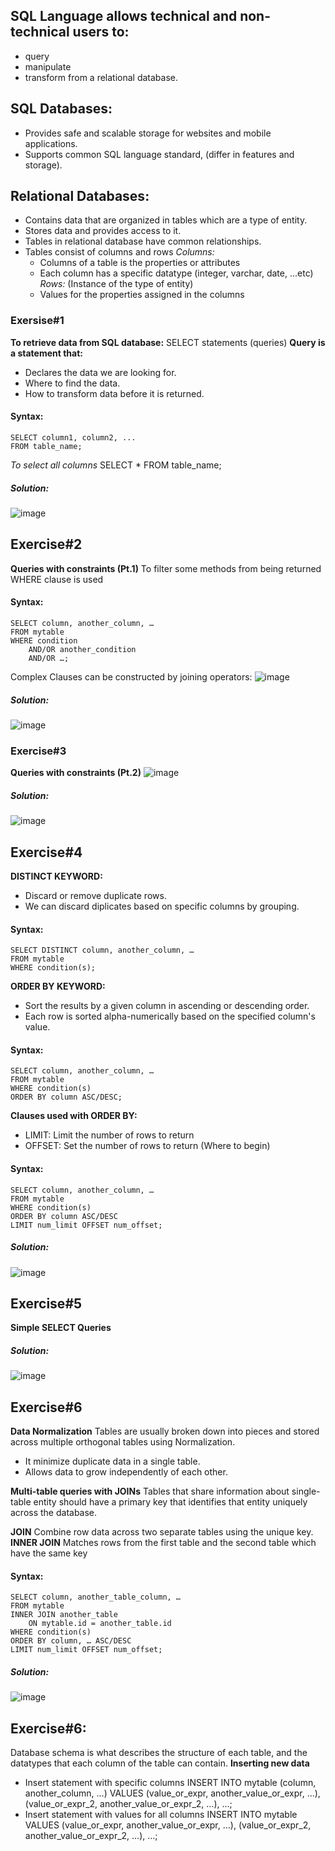 ## SQL Language allows technical and non-technical users to:
- query
- manipulate
- transform
from a relational database.


## SQL Databases:
- Provides safe and scalable storage for websites and mobile applications.
- Supports common SQL language standard, (differ in features and storage).


## Relational Databases:
- Contains data that are organized in tables which are a type of entity.
- Stores data and provides access to it.
- Tables in relational database have common relationships.
- Tables consist of columns and rows 
	  *Columns:* 
    - Columns of a table is the properties or attributes 
	- Each column has a specific datatype (integer, varchar, date, ...etc)
	  *Rows:* (Instance of the type of entity)
	- Values for the properties assigned in the columns

### Exersise#1
**To retrieve data from SQL database:**
SELECT statements (queries)
**Query is a statement that:**
   - Declares the data we are looking for.
   - Where to find the data.
   - How to transform data before it is returned.
#### Syntax:
    SELECT column1, column2, ...
	FROM table_name;
*To select all columns*
	SELECT * FROM table_name;
#####  Solution:
![image](images/Exercise1.PNG)

## Exercise#2
**Queries with constraints (Pt.1)**
To filter some methods from being returned WHERE clause is used
#### Syntax:
    SELECT column, another_column, …
	FROM mytable
	WHERE condition
    	AND/OR another_condition
    	AND/OR …;
Complex Clauses can be constructed by joining operators:
![image](images/Exersise2Table1.PNG)

#####  Solution:
![image](images/Exercise2.PNG)


### Exercise#3
**Queries with constraints (Pt.2)**
![image](images/Exersise2Table2.PNG)

#####  Solution:
![image](images/Exercise3.PNG)


## Exercise#4
**DISTINCT KEYWORD:**
- Discard or remove duplicate rows.
- We can discard diplicates based on specific columns by grouping.
#### Syntax: 
    SELECT DISTINCT column, another_column, …
	FROM mytable
	WHERE condition(s);

**ORDER BY KEYWORD:**
- Sort the results by a given column in ascending or descending order.
- Each row is sorted alpha-numerically based on the specified column's value.
#### Syntax: 
    SELECT column, another_column, …
    FROM mytable
    WHERE condition(s)
    ORDER BY column ASC/DESC;

**Clauses used with ORDER BY:**
- LIMIT: Limit the number of rows to return
- OFFSET: Set the number of rows to return (Where to begin)

#### Syntax: 
	SELECT column, another_column, …
	FROM mytable
	WHERE condition(s)
	ORDER BY column ASC/DESC
	LIMIT num_limit OFFSET num_offset;
##### Solution:
![image](images/Exercise4.PNG)

## Exercise#5
**Simple SELECT Queries**
##### Solution:
![image](images/Exercise5.PNG)

## Exercise#6
**Data Normalization**
Tables are usually broken down into pieces and stored across multiple orthogonal tables using Normalization.
- It minimize duplicate data in a single table.
- Allows data to grow independently of each other.

**Multi-table queries with JOINs**
Tables that share information about single-table entity should have a primary key that identifies that entity uniquely across the database.

**JOIN**
Combine row data across two separate tables using the unique key.
**INNER JOIN**
Matches rows from the first table and the second table which have the same key
#### Syntax: 
	SELECT column, another_table_column, …
	FROM mytable
	INNER JOIN another_table 
    	ON mytable.id = another_table.id
	WHERE condition(s)
	ORDER BY column, … ASC/DESC
	LIMIT num_limit OFFSET num_offset;
##### Solution:
![image](images/Exercise6.PNG)


## Exercise#6:
Database schema is what describes the structure of each table, and the datatypes that each column of the table can contain.
**Inserting new data**
- Insert statement with specific columns
	INSERT INTO mytable
	(column, another_column, …)
	VALUES (value_or_expr, another_value_or_expr, …),
      	(value_or_expr_2, another_value_or_expr_2, …),
     	…;
- Insert statement with values for all columns
	INSERT INTO mytable
	VALUES (value_or_expr, another_value_or_expr, …),
       	(value_or_expr_2, another_value_or_expr_2, …),
       	…;
